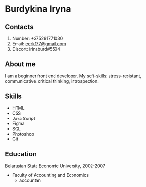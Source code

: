 # Burdykina Iryna
## Contacts
1. Number: +375291771030
2. Email: eerk177@gmail.com
3. Discort: irinaburd#5504 
## About me
I am a beginner front end developer. My soft-skills: stress-resistant, communicative, critical thinking, introspection.
## Skills
+ HTML
+ CSS
+ Java Script
+ Figma
+ SQL
+ Photoshop
+ Git
## Education 
Belarusian State Economic University,  2002-2007
* Faculty of Accounting and Economics
  * accountan 
